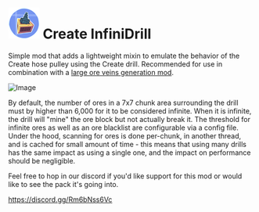 # ![Thumbnail](https://github.com/Drazuam/create_infinidrill/blob/cc307d30aecc5a7e361c7c746bba654fb1b34421/src/main/resources/META-INF/637936068355887293.png) Create InfiniDrill
Simple mod that adds a lightweight mixin to emulate the behavior of the Create hose pulley using the Create drill.  Recommended for use in combination with a [large ore veins generation mod](https://www.curseforge.com/minecraft/mc-mods/large-ore-deposits).
  
![Image](https://i.imgur.com/HbmOj65.png)
  
By default, the number of ores in a 7x7 chunk area surrounding the drill must by higher than 6,000 for it to be considered infinite.  When it is infinite, the drill will "mine" the ore block but not actually break it.  The threshold for infinite ores as well as an ore blacklist are configurable via a config file.  Under the hood, scanning for ores is done per-chunk, in another thread, and is cached for small amount of time - this means that using many drills has the same impact as using a single one, and the impact on performance should be negligible.

 

Feel free to hop in our discord if you'd like support for this mod or would like to see the pack it's going into.

 

 https://discord.gg/Rm6bNss6Vc
